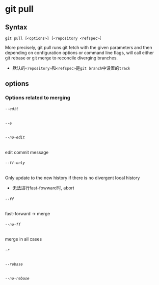 # git pull

## Syntax

`git pull [<options>] [<repository <refspec>]`

More precisely, git pull runs git fetch with the given parameters and then depending on configuration options or command line flags, will call either git rebase or git merge to reconcile diverging branches.

- 默认的`<repository>`和`<refspec>`是`git branch`中设置的`track`

## options

### Options related to merging

###### `--edit`

###### `--e`

###### `--no-edit`

edit commit message

###### `--ff-only`

Only update to the new history if there is no divergent local history

- 无法进行fast-fowward时, abort

###### `--ff`

fast-forward -> merge

###### `--no-ff`

merge in all cases

###### `-r`

###### `--rebase`

###### `--no-rebase`